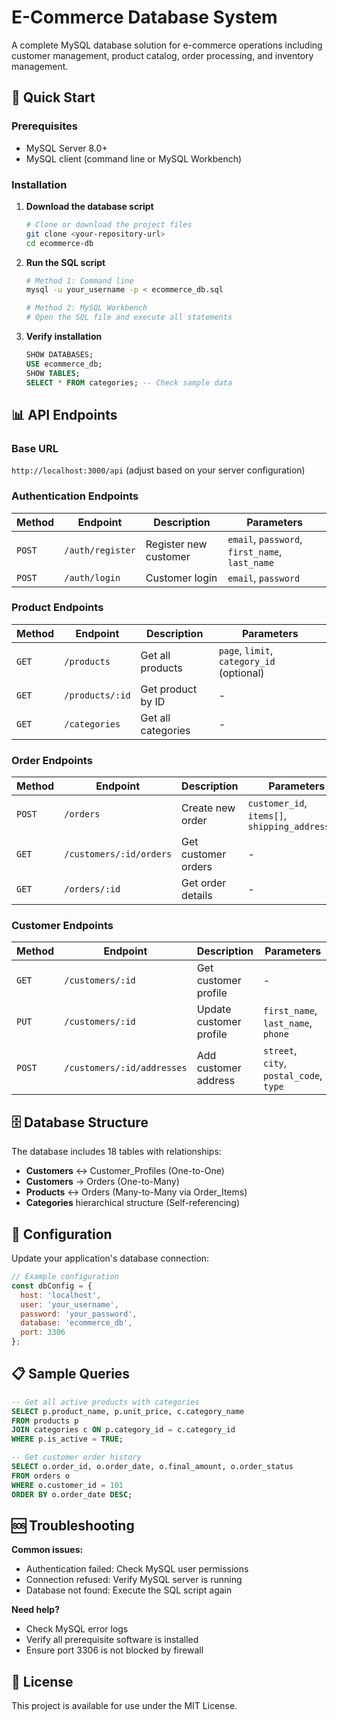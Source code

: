 # E-Commerce Database System

A complete MySQL database solution for e-commerce operations including customer management, product catalog, order processing, and inventory management.

## 🚀 Quick Start

### Prerequisites
- MySQL Server 8.0+ 
- MySQL client (command line or MySQL Workbench)

### Installation

1. **Download the database script**
   ```bash
   # Clone or download the project files
   git clone <your-repository-url>
   cd ecommerce-db
   ```

2. **Run the SQL script**
   ```bash
   # Method 1: Command line
   mysql -u your_username -p < ecommerce_db.sql
   
   # Method 2: MySQL Workbench
   # Open the SQL file and execute all statements
   ```

3. **Verify installation**
   ```sql
   SHOW DATABASES;
   USE ecommerce_db;
   SHOW TABLES;
   SELECT * FROM categories; -- Check sample data
   ```

## 📊 API Endpoints

### Base URL
`http://localhost:3000/api` (adjust based on your server configuration)

### Authentication Endpoints

| Method | Endpoint | Description | Parameters |
|--------|----------|-------------|------------|
| `POST` | `/auth/register` | Register new customer | `email`, `password`, `first_name`, `last_name` |
| `POST` | `/auth/login` | Customer login | `email`, `password` |

### Product Endpoints

| Method | Endpoint | Description | Parameters |
|--------|----------|-------------|------------|
| `GET` | `/products` | Get all products | `page`, `limit`, `category_id` (optional) |
| `GET` | `/products/:id` | Get product by ID | - |
| `GET` | `/categories` | Get all categories | - |

### Order Endpoints

| Method | Endpoint | Description | Parameters |
|--------|----------|-------------|------------|
| `POST` | `/orders` | Create new order | `customer_id`, `items[]`, `shipping_address_id` |
| `GET` | `/customers/:id/orders` | Get customer orders | - |
| `GET` | `/orders/:id` | Get order details | - |

### Customer Endpoints

| Method | Endpoint | Description | Parameters |
|--------|----------|-------------|------------|
| `GET` | `/customers/:id` | Get customer profile | - |
| `PUT` | `/customers/:id` | Update customer profile | `first_name`, `last_name`, `phone` |
| `POST` | `/customers/:id/addresses` | Add customer address | `street`, `city`, `postal_code`, `type` |

## 🗄️ Database Structure

The database includes 18 tables with relationships:
- **Customers** ↔ Customer_Profiles (One-to-One)
- **Customers** → Orders (One-to-Many) 
- **Products** ↔ Orders (Many-to-Many via Order_Items)
- **Categories** hierarchical structure (Self-referencing)

## 🔧 Configuration

Update your application's database connection:

```javascript
// Example configuration
const dbConfig = {
  host: 'localhost',
  user: 'your_username',
  password: 'your_password',
  database: 'ecommerce_db',
  port: 3306
};
```

## 📋 Sample Queries

```sql
-- Get all active products with categories
SELECT p.product_name, p.unit_price, c.category_name 
FROM products p
JOIN categories c ON p.category_id = c.category_id
WHERE p.is_active = TRUE;

-- Get customer order history
SELECT o.order_id, o.order_date, o.final_amount, o.order_status
FROM orders o
WHERE o.customer_id = 101
ORDER BY o.order_date DESC;
```

## 🆘 Troubleshooting

**Common issues:**
- Authentication failed: Check MySQL user permissions
- Connection refused: Verify MySQL server is running
- Database not found: Execute the SQL script again

**Need help?** 
- Check MySQL error logs
- Verify all prerequisite software is installed
- Ensure port 3306 is not blocked by firewall

## 📝 License

This project is available for use under the MIT License.
